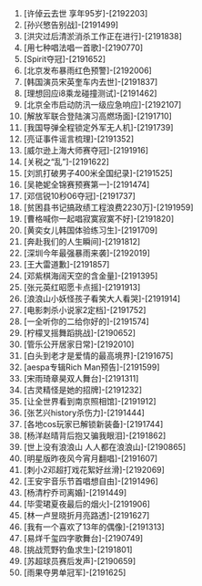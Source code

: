 
1. [许倬云去世 享年95岁]-[2192203]
1. [孙兴慜告别战]-[2191499]
1. [洪灾过后清淤消杀工作正在进行]-[2191838]
1. [用七种唱法唱一首歌]-[2190770]
1. [Spirit夺冠]-[2191652]
1. [北京发布暴雨红色预警]-[2192006]
1. [韩国演员宋英奎车内去世]-[2191837]
1. [理想回应i8乘龙碰撞测试]-[2191462]
1. [北京全市启动防汛一级应急响应]-[2192107]
1. [解放军联合登陆演习高燃场面]-[2191710]
1. [我国导弹全程锁定外军无人机]-[2191739]
1. [亮证事件谣言梳理]-[2191352]
1. [威尔逊上海大师赛夺冠]-[2191916]
1. [关税之“乱”]-[2191622]
1. [刘凯打破男子400米全国纪录]-[2191525]
1. [吴艳妮全锦赛预赛第一]-[2191474]
1. [邓信锐10秒06夺冠]-[2191737]
1. [贫困县书记搞政绩工程浪费2230万]-[2191959]
1. [曹格喊你一起唱寂寞寂寞不好]-[2191820]
1. [黄奕女儿韩国体验练习生]-[2191709]
1. [奔赴我们的人生瞬间]-[2191812]
1. [深圳今年最强暴雨来袭]-[2192019]
1. [王大雷道歉]-[2191857]
1. [邓紫棋海阔天空的含金量]-[2191395]
1. [张元英红昭愿卡点摇]-[2191913]
1. [浪浪山小妖怪孩子看笑大人看哭]-[2191914]
1. [电影刺杀小说家2定档]-[2191752]
1. [一全听你的二给你好的]-[2191574]
1. [柠檬叉摇舞蹈挑战]-[2190652]
1. [管乐公开居家日常]-[2192010]
1. [白头到老才是爱情的最高境界]-[2191675]
1. [aespa专辑Rich Man预告]-[2191599]
1. [宋雨琦章昊双人舞台]-[2191311]
1. [古灵精怪是她的招牌]-[2191232]
1. [让全世界看到南京照相馆]-[2191912]
1. [张艺兴history杀伤力]-[2191444]
1. [各地cos玩家已解锁新装备]-[2191744]
1. [杨洋赵晴背后抱又骗我眼泪]-[2191862]
1. [世上没有浪浪山 人人都在浪浪山]-[2190865]
1. [明星版昨夜风今宵月翻唱]-[2191607]
1. [刺小2邓超打戏花絮好丝滑]-[2192069]
1. [王安宇音乐节首唱想自由]-[2191496]
1. [杨清柠乔司离婚]-[2191449]
1. [毕雯珺夏夜最后的烟火]-[2191906]
1. [林一卢昱晓折月亮路透]-[2191627]
1. [我有一个喜欢了13年的偶像]-[2191313]
1. [易烊千玺四字歌舞台]-[2190749]
1. [挑战荒野钓鱼求生]-[2191801]
1. [苏超球员赛后发声]-[2190659]
1. [雨果夺男单冠军]-[2191625]